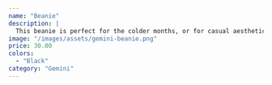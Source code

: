 ```yaml
---
name: "Beanie"
description: |
  This beanie is perfect for the colder months, or for casual aesthetic wear.
image: "/images/assets/gemini-beanie.png"
price: 30.00
colors:
  - "Black"
category: "Gemini"
---
```

